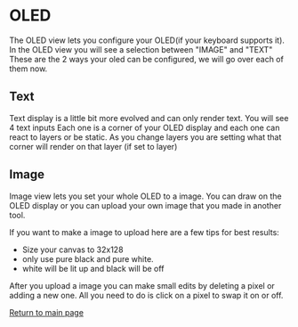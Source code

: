 # OLED
The OLED view lets you configure your OLED(if your keyboard supports it).
In the OLED view you will see a selection between "IMAGE" and "TEXT" These are
the 2 ways your oled can be configured, we will go over each of them now.

## Text
Text display is a little bit more evolved and can only render text. 
You will see 4 text inputs Each one is a corner of your OLED display and each
one can react to layers or be static. As you change layers you are setting what
that corner will render on that layer (if set to layer) 

## Image
Image view lets you set your whole OLED to a image. 
You can draw on the OLED display or you can upload your own image that you made in another tool. 

If you want to make a image to upload here are a few tips for best results:
* Size your canvas to 32x128
* only use pure black and pure white.
* white will be lit up and black will be off

After you upload a image you can make small edits by deleting a pixel or adding
a new one. 
All you need to do is click on a pixel to swap it on or off.

[Return to main page](./README.md)

